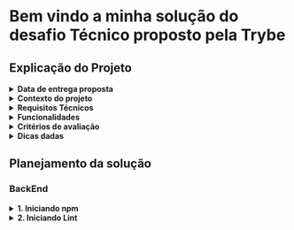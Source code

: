 # Bem vindo a minha solução do desafio Técnico proposto pela Trybe

## Explicação do Projeto

<details>
  <summary>
    <strong>Data de entrega proposta</strong>
  </summary>

  - A data de entrega proposta para avaliação final do projeto é: `20-Maio-2022 14:00`;
  - Mudanças acima dessa data não serão aceitas pela equipe de avaliação.
</details>

<details>
  <summary>
    <strong>Contexto do projeto</strong>
  </summary>

  <p>
    A empresa <strong>Ebytr</strong> está passando por problemas de produtividade/controle porque as pessoas colaboradoras vêm tendo dificuldade na organização de suas tarefas individuais. Por esse motivo, a diretora de produto Carolina Bigonha decidiu implantar uma nova forma de organizar as tarefas.
  </p>
  <p>
    Você foi a pessoa contratada para desenvolver um sistema capaz de auxiliar as pessoas colaboradoras a se organizar e ter mais produtividade.
  </p>
  <p>
    <strong>Na Ebytr o time de desenvolvimento utiliza a Stack MySQL, Express, React e Node para criar suas aplicações.</strong> Foi combinado com a <strong>Ebytr</strong> que você utilizará essa mesma Stack para resolver o problema de organização e produtividade da empresa.
  </p>
</details>

<details>
  <summary>
    <strong>Requisitos Técnicos</strong>
  </summary>

  - Front-End em <strong>React</strong>;
  - Back-End em <strong>NodeJS</strong>, com <strong>MySQL</strong>;
  - Arquitetura em <strong>camadas</strong>.
</details>

<details>
  <summary>
    <strong>Funcionalidades</strong>
  </summary>

  1. Visualizar lista de tarefas
    - Esta lista deve ser ordenável por ordem alfabética, data de criação ou por status.
  2. Inserir uma nova tarefa na lista;
  3. Remover uma tarefa da lista;
  4. Atualizar uma tarefa da lista;
  5. A tarefa deve possuir um status editável: pendente, em andamento ou pronto.
</details>

<details>
  <summary>
    <strong>Critérios de avaliação</strong>
  </summary>

  O time de avaliadores irá avaliar a entrega olhando, principalmente, para os itens abaixo:

  1. Atendimento aos requisitos técnicos e funcionais;
  2. Seu projeto deve rodar sem erros;
  3. Entendimento dos conceitos das camadas adotadas;
  4. Código e componentes reutilizados;
  5. Habilidade em escrever testes (mínimo 30% de cobertura);
  6. Boa legibilidade do código;
  7. Separação do front e backend;
  8. Mensagens de commits bem descritas e commits com um escopo nítido;
  9. Referências de códigos de terceiros;
  10. Instruções nítidas no README do projeto para setup e execução da aplicação e dos testes.
</details>

<details>
  <summary>
    <strong>Dicas dadas</strong>
  </summary>

  1. Ter uma boa cobertura de testes Front e Back;
  2. Aplicar boas práticas de escrita de código;
  3. Documentação do projeto (README), que inclua:
  - Passo a passo para instalar e executar o projeto. Incluindo instruções especiais para instalar dependências e/ou bancos de dados, se houver;
  - Endereço da aplicação no Heroku, se houver (ou outro serviço de deployment).
  4. Ter um linter configurado;
  5. O projeto deverá ser entregue via repositório pessoal no GitHub (utilizar boas práticas de criação/nomeação de branches, além de mensagens de commits bem descritas e commits com um escopo nítido).
</details>

## Planejamento da solução

### BackEnd

<details>
  <summary>
    <strong>1. Iniciando npm</strong>
  </summary>

  1. `npm init -y`;
  2. Instalando dependências;
  - express
  - dotenv
  - http-status-codes
  - sequelize
  - sequelize-cli
  - mysql2
  3. Intalando dependências de desenvolimento.
  - eslint
  - @types/express
  - @tsconfig/node14
  - @types/node
</details>

<details>
  <summary>
    <strong>2. Iniciando Lint</strong>
  </summary>

  1. `npx eslint --init`.
</details>
